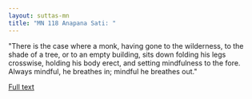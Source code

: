 ```yaml
---
layout: suttas-mn
title: "MN 118 Anapana Sati: "
---
```



"There is the case where a monk, having gone to the wilderness, to the shade of a tree, or to an empty building, sits down folding his legs crosswise, holding his body erect, and setting mindfulness to the fore. Always mindful, he breathes in; mindful he breathes out."


[Full text](https://accesstoinsight.org/tipitaka/mn/mn.118.than.html)
